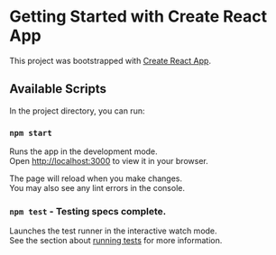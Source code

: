 # Getting Started with Create React App

This project was bootstrapped with [Create React App](https://github.com/facebook/create-react-app).

## Available Scripts

In the project directory, you can run:

### `npm start`

Runs the app in the development mode.\
Open [http://localhost:3000](http://localhost:3000) to view it in your browser.

The page will reload when you make changes.\
You may also see any lint errors in the console.

### `npm test` - Testing specs complete.

Launches the test runner in the interactive watch mode.\
See the section about [running tests](https://facebook.github.io/create-react-app/docs/running-tests) for more information.

